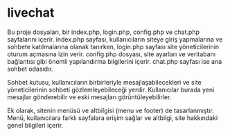 # livechat

Bu proje dosyaları, bir index.php, login.php, config.php ve chat.php sayfalarını içerir. index.php sayfası, kullanıcıların siteye giriş yapmalarına ve sohbete katılmalarına olanak tanırken, login.php sayfası site yöneticilerinin oturum açmasına izin verir. config.php dosyası, site ayarları ve veritabanı bağlantısı gibi önemli yapılandırma bilgilerini içerir. chat.php sayfası ise ana sohbet odasıdır.

Sohbet kutusu, kullanıcıların birbirleriyle mesajlaşabilecekleri ve site yöneticilerinin sohbeti gözlemleyebileceği yerdir. Kullanıcılar burada yeni mesajlar gönderebilir ve eski mesajları görüntüleyebilirler.

Ek olarak, sitenin menüsü ve altbilgisi (menu ve footer) de tasarlanmıştır. Menü, kullanıcılara farklı sayfalara erişim sağlar ve altbilgi, site hakkındaki genel bilgileri içerir.
